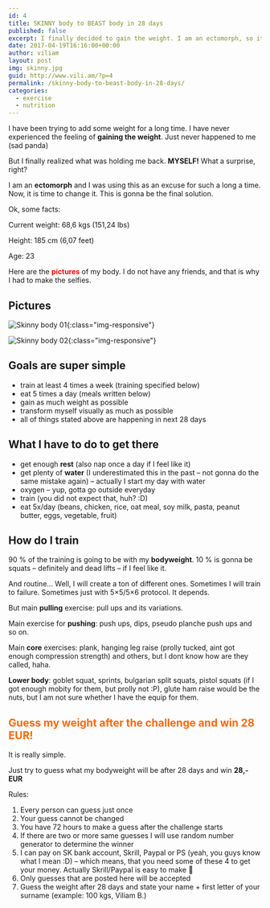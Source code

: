```yaml
---
id: 4
title: SKINNY body to BEAST body in 28 days
published: false
excerpt: I finally decided to gain the weight. I am an ectomorph, so it will be a huge challenge for my body and mind.
date: 2017-04-19T16:16:00+00:00
author: viliam
layout: post
img: skinny.jpg
guid: http://www.vili.am/?p=4
permalink: /skinny-body-to-beast-body-in-28-days/
categories:
  - exercise
  - nutrition
---
```

I have been trying to add some weight for a long time. I have never experienced the feeling of **gaining the weight**. Just never happened to me (sad panda)

But I finally realized what was holding me back. **MYSELF!** What a surprise, right?

I am an **ectomorph** and I was using this as an excuse for such a long a time. Now, it is time to change it. This is gonna be the final solution.

Ok, some facts:

Current weight: 68,6 kgs (151,24 lbs)

Height: 185 cm (6,07 feet)

Age: 23

Here are the <span style="color: #ff0000;"><strong>pictures</strong></span> of my body. I do not have any friends, and that is why I had to make the selfies.

## Pictures

![Skinny body 01](/images/2017/04/skinny-body01.jpg){:class="img-responsive"}

![Skinny body 02](/images/2017/04/skinny-body02.jpg){:class="img-responsive"}

## Goals are super simple

  * train at least 4 times a week (training specified below)
  * eat 5 times a day (meals written below)
  * gain as much weight as possible
  * transform myself visually as much as possible
  * all of things stated above are happening in next 28 days

## What I have to do to get there

  * get enough **rest** (also nap once a day if I feel like it)
  * get plenty of **water** (I underestimated this in the past &#8211; not gonna do the same mistake again) &#8211; actually I start my day with water
  * oxygen &#8211; yup, gotta go outside everyday
  * train (you did not expect that, huh? :D)
  * eat 5x/day (beans, chicken, rice, oat meal, soy milk, pasta, peanut butter, eggs, vegetable, fruit)

## How do I train

90 % of the training is going to be with my **bodyweight**. 10 % is gonna be squats &#8211; definitely and dead lifts &#8211; if I feel like it.

And routine&#8230; Well, I will create a ton of different ones. Sometimes I will train to failure. Sometimes just with 5&#215;5/5&#215;6 protocol. It depends.

But main **pulling** exercise: pull ups and its variations.

Main exercise for **pushing**: push ups, dips, pseudo planche push ups and so on.

Main **core** exercises: plank, hanging leg raise (prolly tucked, aint got enough compression strength) and others, but I dont know how are they called, haha.

**Lower body**: goblet squat, sprints, bulgarian split squats, pistol squats (if I got enough mobity for them, but prolly not :P), glute ham raise would be the nuts, but I am not sure whether I have the equip for them.

## <span style="color: #ff6600;">Guess my weight after the challenge and win 28 EUR!</span>

It is really simple.

Just try to guess what my bodyweight will be after 28 days and win **28,- EUR**

Rules:

  1. Every person can guess just once
  2. Your guess cannot be changed
  3. You have 72 hours to make a guess after the challenge starts
  4. If there are two or more same guesses I will use random number generator to determine the winner
  5. I can pay on SK bank account, Skrill, Paypal or PS (yeah, you guys know what I mean :D) &#8211; which means, that you need some of these 4 to get your money. Actually Skrill/Paypal is easy to make 🙂
  6. Only guesses that are posted here will be accepted
  7. Guess the weight after 28 days and state your name + first letter of your surname (example: 100 kgs, Viliam B.)
